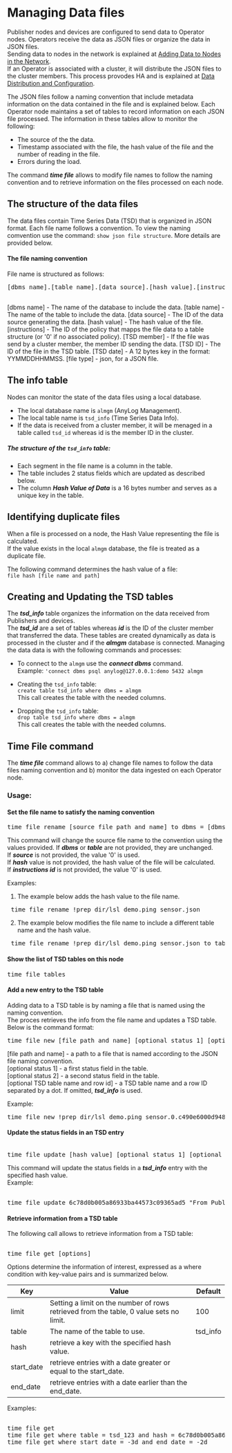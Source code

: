 # Managing Data files

Publisher nodes and devices are configured to send data to Operator nodes. Operators receive the data as JSON files or organize the data in JSON files.  
Sending data to nodes in the network is explained at [Adding Data to Nodes in the Network](blob/master/adding%20data.md#adding-data-to-nodes-in-the-network).  
If an Operator is associated with a cluster, it will distribute the JSON files to the cluster members. This process provodes HA and is explained at [Data Distribution and Configuration](blob/master/data%20distribution%20and%20configuration.md#data-distribution-and-configuration).

The JSON files follow a naming convention that include metadata information on the data contained in the file and is explained below.
Each Operator node maintains a set of tables to record information on each JSON file processed. The information in these tables allow to monitor the following:  
* The source of the the data.
* Timestamp associated with the file, the hash value of the file and the number of reading in the file.
* Errors during the load.     

The command ***time file*** allows to modify file names to follow the naming convention and to retrieve information on the files processed on each node. 

  
## The structure of the data files 
The data files contain Time Series Data (TSD) that is organized in JSON format.
Each file name follows a convention. To view the naming comvention use the command:  ```show json file structure```.
More details are provided below.

#### The file naming convention

File name is structured as follows:
<pre>
[dbms name].[table name].[data source].[hash value].[instructions].[TSD member].[TSD ID].[TSD date].[file type]

</pre>
[dbms name] - The name of the database to include the data.
[table name] - The name of the table to include the data.
[data source] - The ID of the data source generating the data.
[hash value] - The hash value of the file.
[instructions] - The ID of the policy that mapps the file data to a table structure (or '0' if no associated policy).
[TSD member] - If the file was send by a cluster member, the member ID sending the data.
[TSD ID] - The ID of the file in the TSD table.
[TSD date] - A 12 bytes key in the format: YYMMDDHHMMSS.
[file type] - json, for a JSON file.

## The info table

Nodes can monitor the state of the data files using a local database.
* The local database name is ```almgm``` (AnyLog Management).
* The local table name is ```tsd_info``` (Time Series Data Info).
* If the data is received from a cluster member, it will be menaged in a table called  ```tsd_id``` whereas id is the member ID in the cluster.

##### The structure of the ```tsd_info``` table:

* Each segment in the file name is a column in the table.
* The table includes 2 status fields which are updated as described below.
* The column ***Hash Value of Data*** is a 16 bytes number and serves as a unique key in the table.


## Identifying duplicate files

When a file is processed on a node, the Hash Value representing the file is calculated.  
If the value exists in the local ```almgm``` database, the file is treated as a duplicate file.

The following command determines the hash value of a file:  
```file hash [file name and path]```

## Creating and Updating the TSD tables
The ***tsd_info*** table organizes the information on the data received from Publishers and devices.  
The ***tsd_id*** are a set of tables whereas ***id*** is the ID of the cluster member that transferred the data.
These tables are created dynamically as data is processed in the cluster and if the ***almgm*** database is connected.
Managing the data data is with the following commands and processes:

* To connect to the ```almgm``` use the ***connect dbms*** command.  
Example: ```'connect dbms psql anylog@127.0.0.1:demo 5432 almgm```

* Creating the ```tsd_info``` table:  
```create table tsd_info where dbms = almgm```  
This call creates the table with the needed columns.

* Dropping the ```tsd_info``` table:  
```drop table tsd_info where dbms = almgm```  
This call creates the table with the needed columns.

## Time File command

The ***time file*** command allows to a) change file names to follow the data files naming convention and b) monitor the data ingested on each Operator node.

### Usage: 
 
#### Set the file name to satisfy the naming convention
<pre>
time file rename [source file path and name] to dbms = [dbms name] and table = [table name] and source = [source ID] and hash = [hash value] and instructions = [instructions id]
</pre>
This command will change the source file name to the convention using the values provided.
If ***dbms*** or ***table*** are not provided, they are unchanged.  
If ***source*** is not provided, the value '0' is used.  
If ***hash*** value is not provided, the hash value of the file will be calculated.  
If ***instructions id*** is not provided, the value '0' is used.   

Examples:
1) The example below adds the hash value to the file name.
<pre>
 time file rename !prep_dir/lsl_demo.ping_sensor.json
</pre>
2) The example below modifies the file name to include a different table name and the hash value.
<pre>
 time file rename !prep_dir/lsl_demo.ping_sensor.json to table = heat_sensor 
</pre>

#### Show the list of TSD tables on this node
<pre>
time file tables
</pre>

#### Add a new entry to the TSD table
Adding data to a TSD table is by naming a file that is named using the naming convention.  
The proces retrieves the info from the file name and updates a TSD table. Below is the command format:
<pre>
time file new [file path and name] [optional status 1] [optional status 2] [optional: using the keyword into and: TSD table name and a row id]
</pre>
[file path and name] - a path to a file that is named according to the JSON file naming convention.  
[optional status 1] - a first status field in the table.  
[optional status 2] - a second status field in the table.  
[optional TSD table name and row id] - a TSD table name and a row ID separated by a dot.  If omitted, ***tsd_info*** is used.

Example:
<pre>
time file new !prep_dir/lsl_demo.ping_sensor.0.c490e6000d9487962d890a7cba2e1e74.0.json into tsd_51.8
</pre>

#### Update the status fields in an TSD entry
<pre> 
time file update [hash value] [optional status 1] [optional status 2]
</pre>
This command will update the status fields in a ***tsd_info*** entry with the specified hash value.    
Example:
<pre> 
time file update 6c78d0b005a86933ba44573c09365ad5 "From Publisher 778299-2" "File delivered to backup"
</pre>

#### Retrieve information from a TSD table
The following call allows to retrieve information from a TSD table:
<pre> 
time file get [options]
</pre>
Options determine the information of interest, expressed as a where condition with key-value pairs and is summarized below. 
 
| Key        | Value  | Default | 
| ---------- | -------| -------| 
| limit    | Setting a limit on the number of rows retrieved from the table, 0 value sets no limit. | 100 |
| table    | The name of the table to use. | tsd_info |
| hash    | retrieve a key with the specified hash value. | |
| start_date | retrieve entries with a date greater or equal to the start_date. | |
| end_date | retrieve entries with a date earlier than the end_date. | |
  
Examples:  
<pre> 
time file get
time file get where table = tsd_123 and hash = 6c78d0b005a86933ba44573c09365ad5
time file get where start_date = -3d and end_date = -2d
</pre>

